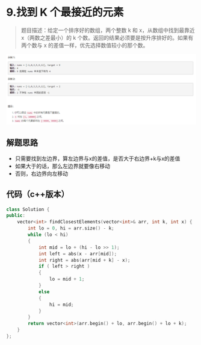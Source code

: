 # 9.找到 K 个最接近的元素

>题目描述：给定一个排序好的数组，两个整数 k 和 x，从数组中找到最靠近 x（两数之差最小）的 k 个数。返回的结果必须要是按升序排好的。如果有两个数与 x 的差值一样，优先选择数值较小的那个数。

![示例](images\二分查找_1.png)

## 解题思路

+ 只需要找到左边界，算左边界与x的差值，是否大于右边界+k与x的差值
+ 如果大于的话，那么左边界就要像右移动
+ 否则，右边界向左移动

## 代码（c++版本）

```c++
class Solution {
public:
    vector<int> findClosestElements(vector<int>& arr, int k, int x) {
        int lo = 0, hi = arr.size() - k;
        while (lo < hi)
        {
            int mid = lo + (hi - lo >> 1);
            int left = abs(x - arr[mid]);
            int right = abs(arr[mid + k] - x);
            if ( left > right )
            {
                lo = mid + 1;
            } 
            else
            {
                hi = mid;
            }
        }
        return vector<int>(arr.begin() + lo, arr.begin() + lo + k);
    }
};
```
